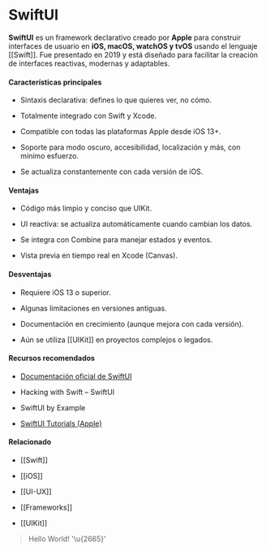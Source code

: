 # SwiftUI

**SwiftUI** es un framework declarativo creado por **Apple** para construir interfaces de usuario en **iOS, macOS, watchOS y tvOS** usando el lenguaje [[Swift]]. Fue presentado en 2019 y está diseñado para facilitar la creación de interfaces reactivas, modernas y adaptables.
#### Características principales

- Sintaxis declarativa: defines lo que quieres ver, no cómo.
    
- Totalmente integrado con Swift y Xcode.
    
- Compatible con todas las plataformas Apple desde iOS 13+.
    
- Soporte para modo oscuro, accesibilidad, localización y más, con mínimo esfuerzo.
    
- Se actualiza constantemente con cada versión de iOS.

#### Ventajas

- Código más limpio y conciso que UIKit.
    
- UI reactiva: se actualiza automáticamente cuando cambian los datos.
    
- Se integra con Combine para manejar estados y eventos.
    
- Vista previa en tiempo real en Xcode (Canvas).
    

#### Desventajas

- Requiere iOS 13 o superior.
    
- Algunas limitaciones en versiones antiguas.
    
- Documentación en crecimiento (aunque mejora con cada versión).
    
- Aún se utiliza [[UIKit]] en proyectos complejos o legados.
    
#### Recursos recomendados

- [Documentación oficial de SwiftUI](https://developer.apple.com/xcode/swiftui/)
    
- Hacking with Swift – SwiftUI
    
- SwiftUI by Example
    
- [SwiftUI Tutorials (Apple)](https://developer.apple.com/tutorials/swiftui)
    
#### Relacionado

- [[Swift]]
    
- [[iOS]]
    
- [[UI-UX]]
    
- [[Frameworks]]
    
- [[UIKit]]

> Hello World! '\u{2665}'